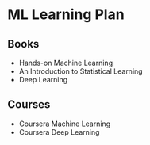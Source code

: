 # ML Learning Plan

## Books
* Hands-on Machine Learning
* An Introduction to Statistical Learning
* Deep Learning

## Courses
* Coursera Machine Learning
* Coursera Deep Learning

